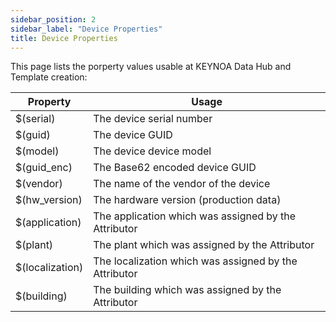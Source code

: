 ```yaml
---
sidebar_position: 2
sidebar_label: "Device Properties"
title: Device Properties
---
```


This page lists the porperty values usable at KEYNOA Data Hub and Template creation:

| Property          | Usage                                                             |
| ----------------- | ----------------------------------------------------------------- |
| $(serial)         | The device serial number                                          |
| $(guid)           | The device GUID                                                   |
| $(model)          | The device device model                                           |
| $(guid_enc)       | The Base62 encoded device GUID                                    |
| $(vendor)         | The name of the vendor of the device                              |
| $(hw_version)     | The hardware version (production data)                            |
| $(application)    | The application which was assigned by the Attributor              |
| $(plant)          | The plant which was assigned by the Attributor                    |
| $(localization)   | The localization which was assigned by the Attributor             |
| $(building)       | The building which was assigned by the Attributor                 |